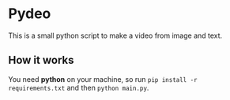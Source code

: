 # Pydeo

This is a small python script to make a video from image and text.


## How it works
You need __python__ on your machine, so run `pip install -r requirements.txt`
and then `python main.py`.
